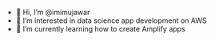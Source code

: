 - 👋 Hi, I’m @imimujawar
- 👀 I’m interested in data science app development on AWS
- 🌱 I’m currently learning how to create Amplify apps

<!---
imimujawar/imimujawar is a ✨ special ✨ repository because its `README.md` (this file) appears on your GitHub profile.
You can click the Preview link to take a look at your changes.
--->
